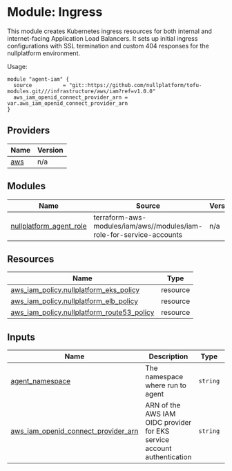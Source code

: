 # Module: Ingress

This module creates Kubernetes ingress resources for both internal and internet-facing Application Load Balancers. It sets up initial ingress configurations with SSL termination and custom 404 responses for the nullplatform environment.

Usage:

```hcl
module "agent-iam" {
  source          = "git::https://github.com/nullplatform/tofu-modules.git///infrastructure/aws/iam?ref=v1.0.0"
  aws_iam_openid_connect_provider_arn = var.aws_iam_openid_connect_provider_arn
}
```

<!-- BEGIN_TF_DOCS -->


## Providers

| Name | Version |
|------|---------|
| <a name="provider_aws"></a> [aws](#provider\_aws) | n/a |

## Modules

| Name | Source | Version |
|------|--------|---------|
| <a name="module_nullplatform_agent_role"></a> [nullplatform\_agent\_role](#module\_nullplatform\_agent\_role) | terraform-aws-modules/iam/aws//modules/iam-role-for-service-accounts | n/a |

## Resources

| Name | Type |
|------|------|
| [aws_iam_policy.nullplatform_eks_policy](https://registry.terraform.io/providers/hashicorp/aws/latest/docs/resources/iam_policy) | resource |
| [aws_iam_policy.nullplatform_elb_policy](https://registry.terraform.io/providers/hashicorp/aws/latest/docs/resources/iam_policy) | resource |
| [aws_iam_policy.nullplatform_route53_policy](https://registry.terraform.io/providers/hashicorp/aws/latest/docs/resources/iam_policy) | resource |

## Inputs

| Name | Description | Type | Default | Required |
|------|-------------|------|---------|:--------:|
| <a name="input_agent_namespace"></a> [agent\_namespace](#input\_agent\_namespace) | The namespace where run to agent | `string` | n/a | yes |
| <a name="input_aws_iam_openid_connect_provider_arn"></a> [aws\_iam\_openid\_connect\_provider\_arn](#input\_aws\_iam\_openid\_connect\_provider\_arn) | ARN of the AWS IAM OIDC provider for EKS service account authentication | `string` | n/a | yes |
<!-- END_TF_DOCS -->